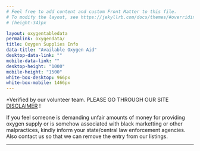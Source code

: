 ```yaml
---
# Feel free to add content and custom Front Matter to this file.
# To modify the layout, see https://jekyllrb.com/docs/themes/#overriding-theme-defaults
# (height-34)px

layout: oxygentabledata
permalink: oxygendata/
title: Oxygen Supplies Info
data-title: "Available Oxygen Aid"
desktop-data-link: ""
mobile-data-link: ""
desktop-height: "1000"
mobile-height: "1500"
white-box-desktop: 966px
white-box-mobile: 1466px
---
```


*Verified by our volunteer team. PLEASE GO THROUGH OUR SITE [DISCLAIMER](/disclaimer) !  

If you feel someone is demanding unfair amounts of money for providing oxygen supply or is somehow associated with black marketting or other malpractices, kindly inform your state/central law enforcement agencies. Also contact us so that we can remove the entry from our listings.

***   
